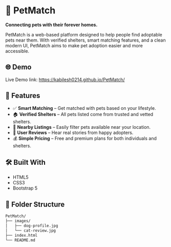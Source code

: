 # 🐾 PetMatch

**Connecting pets with their forever homes.**

PetMatch is a web-based platform designed to help people find adoptable pets near them. With verified shelters, smart matching features, and a clean modern UI, PetMatch aims to make pet adoption easier and more accessible.

## 🌐 Demo

Live Demo link: https://kabilesh0214.github.io/PetMatch/

## 🚀 Features

- ✅ **Smart Matching** – Get matched with pets based on your lifestyle.
- 🏠 **Verified Shelters** – All pets listed come from trusted and vetted shelters.
- 📍 **Nearby Listings** – Easily filter pets available near your location.
- 📢 **User Reviews** – Hear real stories from happy adopters.
- 💰 **Simple Pricing** – Free and premium plans for both individuals and shelters.

## 🛠️ Built With

- HTML5
- CSS3
- Bootstrap 5

## 📂 Folder Structure

```bash
PetMatch/
├── images/
│   ├── dog-profile.jpg
│   └── cat-review.jpg
├── index.html
└── README.md
